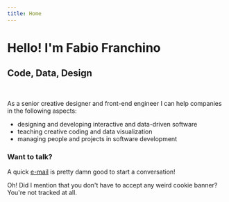 ```yaml
---
title: Home
---
```


# Hello! I'm Fabio Franchino

## Code, Data, Design

<br />

As a senior <span class="s">creative designer</span> and <span class="s">front-end engineer</span> I can help companies in the following aspects:



- designing and developing <span class="s" data-type="underline">interactive</span> and  <span class="s" data-type="underline">data-driven</span> software
- teaching <span class="s" data-type="underline">creative coding</span> and <span class="s" data-type="underline">data visualization</span>
- managing <span class="s" data-type="underline">people</span> and <span class="s" data-type="underline">projects</span> in software development


<Stats></Stats>


### Want to talk?

A quick <span class="s" data-type="underline" data-color="#333">[e-mail](mailto:fabio.franchino@gmail.com)</span> is pretty damn good to start a conversation!

Oh! Did I mention that you don't have to accept any weird cookie banner?
<br />You're <span class="s" data-type="underline" data-color="#333">not tracked</span> at all.